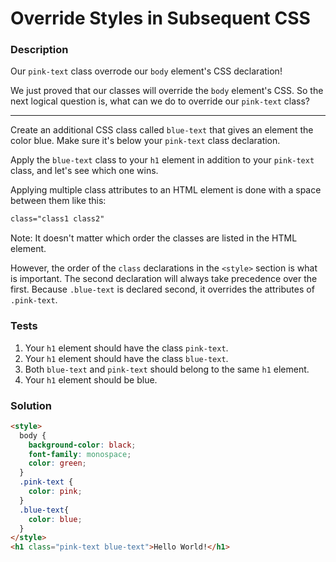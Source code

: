 # Override Styles in Subsequent CSS

### Description

Our `pink-text` class overrode our `body` element's CSS declaration!

We just proved that our classes will override the `body` element's CSS. So the next logical question is, what can we do to override our `pink-text` class?

---

Create an additional CSS class called `blue-text` that gives an element the color blue. Make sure it's below your `pink-text` class declaration.

Apply the `blue-text` class to your `h1` element in addition to your `pink-text` class, and let's see which one wins.

Applying multiple class attributes to an HTML element is done with a space between them like this:

```html
class="class1 class2"
```

Note: It doesn't matter which order the classes are listed in the HTML element.

However, the order of the `class` declarations in the `<style>` section is what is important. The second declaration will always take precedence over the first. Because `.blue-text` is declared second, it overrides the attributes of `.pink-text`.

### Tests

1. Your `h1` element should have the class `pink-text`.
2. Your `h1` element should have the class `blue-text`.
3. Both `blue-text` and `pink-text` should belong to the same `h1` element.
4. Your `h1` element should be blue.

### Solution

```html
<style>
  body {
    background-color: black;
    font-family: monospace;
    color: green;
  }
  .pink-text {
    color: pink;
  }
  .blue-text{
    color: blue;
  }
</style>
<h1 class="pink-text blue-text">Hello World!</h1>
```